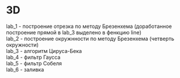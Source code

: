 # 3D
lab_1 - построение отрезка по методу Брезенхема (доработанное построение прямой в lab_3 выделено в фенкцию line) </br>
lab_2 - построение окружнности по методу Брезенхема (четверть окружности) </br>
lab_3 - алгоритм Цируса-Бека </br>
lab_4 - фильтр Гаусса  </br>
lab_5 - фильтр Собеля </br>
lab_6 - заливка
